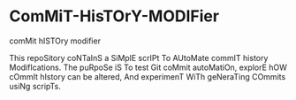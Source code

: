 # ComMiT-HisTOrY-MODIFier
comMit hISTOry modifier

This repoSitory coNTaInS a SiMplE scrIPt To AUtoMate commIT history ModifIcations. The puRpoSe iS To test Git coMmit autoMatiOn, explorE hOW cOmmIt hIstory can be altered, And experimenT WiTh geNeraTing COmmits usiNg scripTs.
